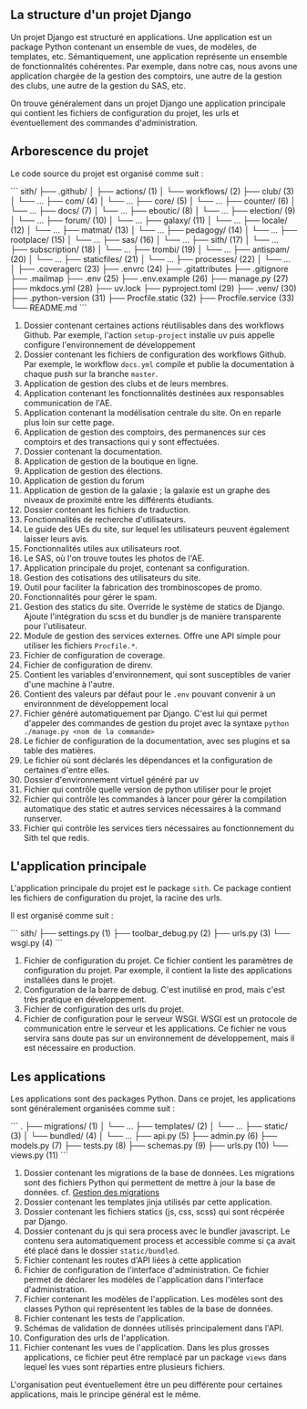 ## La structure d'un projet Django

Un projet Django est structuré en applications.
Une application est un package Python 
contenant un ensemble de vues, de modèles, de templates, etc.
Sémantiquement, une application représente 
un ensemble de fonctionnalités cohérentes.
Par exemple, dans notre cas, nous avons une application
chargée de la gestion des comptoirs, une autre de la gestion
des clubs, une autre de la gestion du SAS, etc.

On trouve généralement dans un projet Django
une application principale qui contient les
fichiers de configuration du projet, 
les urls et éventuellement des commandes d'administration.

## Arborescence du projet

Le code source du projet est organisé comme suit :

<div class="annotate">
```
sith/
├── .github/
│   ├── actions/ (1)
│   └── workflows/ (2)
├── club/ (3)
│   └── ...
├── com/ (4)
│   └── ...
├── core/ (5)
│   └── ...
├── counter/ (6)
│   └── ...
├── docs/ (7)
│   └── ...
├── eboutic/ (8)
│   └── ...
├── election/ (9)
│   └── ...
├── forum/ (10)
│   └── ...
├── galaxy/ (11)
│   └── ...
├── locale/ (12)
│   └── ...
├── matmat/ (13)
│   └── ...
├── pedagogy/ (14)
│   └── ...
├── rootplace/ (15)
│   └── ...
├── sas/ (16)
│   └── ...
├── sith/ (17)
│   └── ...
├── subscription/ (18)
│   └── ...
├── trombi/ (19)
│   └── ...
├── antispam/ (20)
│   └── ...
├── staticfiles/ (21)
│   └── ...
├── processes/ (22)
│   └── ...
│
├── .coveragerc (23)
├── .envrc (24)
├── .gitattributes
├── .gitignore
├── .mailmap
├── .env (25)
├── .env.example (26)
├── manage.py (27)
├── mkdocs.yml (28)
├── uv.lock
├── pyproject.toml (29)
├── .venv/ (30)
├── .python-version (31)
├── Procfile.static (32)
├── Procfile.service (33)
└── README.md
```
</div>

1. Dossier contenant certaines actions réutilisables
   dans des workflows Github. Par exemple, l'action
   `setup-project` installe uv puis appelle
   configure l'environnement de développement
2. Dossier contenant les fichiers de configuration
   des workflows Github. 
   Par exemple, le workflow `docs.yml` compile
   et publie la documentation à chaque push sur la branche `master`.
3. Application de gestion des clubs et de leurs membres.
4. Application contenant les fonctionnalités 
   destinées aux responsables communication de l'AE.
5. Application contenant la modélisation centrale du site.
   On en reparle plus loin sur cette page.
6. Application de gestion des comptoirs, des permanences
   sur ces comptoirs et des transactions qui y sont effectuées.
7. Dossier contenant la documentation.
8. Application de gestion de la boutique en ligne.
9. Application de gestion des élections.
10. Application de gestion du forum
11. Application de gestion de la galaxie ; la galaxie
    est un graphe des niveaux de proximité entre les différents
    étudiants.
12. Dossier contenant les fichiers de traduction.
13. Fonctionnalités de recherche d'utilisateurs.
14. Le guide des UEs du site, sur lequel les utilisateurs
    peuvent également laisser leurs avis.
15. Fonctionnalités utiles aux utilisateurs root.
16. Le SAS, où l'on trouve toutes les photos de l'AE.
17. Application principale du projet, contenant sa configuration. 
18. Gestion des cotisations des utilisateurs du site. 
19. Outil pour faciliter la fabrication des trombinoscopes de promo. 
20. Fonctionnalités pour gérer le spam. 
21. Gestion des statics du site. Override le système de statics de Django.
    Ajoute l'intégration du scss et du bundler js
    de manière transparente pour l'utilisateur. 
22. Module de gestion des services externes.
    Offre une API simple pour utiliser les fichiers `Procfile.*`.
23. Fichier de configuration de coverage. 
24. Fichier de configuration de direnv. 
25. Contient les variables d'environnement, qui sont susceptibles
    de varier d'une machine à l'autre.
26. Contient des valeurs par défaut pour le `.env`
    pouvant convenir à un environnment de développement local
27. Fichier généré automatiquement par Django. C'est lui
    qui permet d'appeler des commandes de gestion du projet
    avec la syntaxe `python ./manage.py <nom de la commande>`
28. Le fichier de configuration de la documentation,
    avec ses plugins et sa table des matières. 
29. Le fichier où sont déclarés les dépendances et la configuration
    de certaines d'entre elles.
30. Dossier d'environnement virtuel généré par uv
31. Fichier qui contrôle quelle version de python utiliser pour le projet
32. Fichier qui contrôle les commandes à lancer pour gérer la compilation
    automatique des static et autres services nécessaires à la command runserver.
33. Fichier qui contrôle les services tiers nécessaires au fonctionnement
    du Sith tel que redis.

## L'application principale

L'application principale du projet est le package `sith`.
Ce package contient les fichiers de configuration du projet,
la racine des urls.

Il est organisé comme suit :

<div class="annotate">
```
sith/
├── settings.py (1)
├── toolbar_debug.py (2)
├── urls.py (3)
└── wsgi.py (4)
```
</div>

1. Fichier de configuration du projet.
   Ce fichier contient les paramètres de configuration du projet.
   Par exemple, il contient la liste des applications
   installées dans le projet.
2. Configuration de la barre de debug.
   C'est inutilisé en prod, mais c'est très pratique en développement.
3. Fichier de configuration des urls du projet.
4. Fichier de configuration pour le serveur WSGI.
   WSGI est un protocole de communication entre le serveur
   et les applications.
   Ce fichier ne vous servira sans doute pas sur un environnement
   de développement, mais il est nécessaire en production.

## Les applications

Les applications sont des packages Python.
Dans ce projet, les applications sont généralement organisées
comme suit :

<div class="annotate">
```
.
├── migrations/ (1)
│   └── ...
├── templates/ (2)
│   └── ...
├── static/ (3)
│   └── bundled/ (4)
│   └── ...
├── api.py (5)
├── admin.py (6)
├── models.py (7)
├── tests.py (8)
├── schemas.py (9)
├── urls.py (10)
└── views.py (11)
```
</div>

1. Dossier contenant les migrations de la base de données.
   Les migrations sont des fichiers Python qui permettent
   de mettre à jour la base de données.
   cf. [Gestion des migrations](../howto/migrations.md)
2. Dossier contenant les templates jinja utilisés par cette application.
3. Dossier contenant les fichiers statics (js, css, scss) qui sont récpérée par Django.
4. Dossier contenant du js qui sera process avec le bundler javascript. Le contenu sera automatiquement process et accessible comme si ça avait été placé dans le dossier `static/bundled`.
5. Fichier contenant les routes d'API liées à cette application
6. Fichier de configuration de l'interface d'administration.
   Ce fichier permet de déclarer les modèles de l'application
   dans l'interface d'administration.
7. Fichier contenant les modèles de l'application.
   Les modèles sont des classes Python qui représentent
   les tables de la base de données.
8. Fichier contenant les tests de l'application.
9. Schémas de validation de données utilisés principalement dans l'API.
10. Configuration des urls de l'application.
11. Fichier contenant les vues de l'application.
   Dans les plus grosses applications,
   ce fichier peut être remplacé par un package
   `views` dans lequel les vues sont réparties entre
   plusieurs fichiers.

L'organisation peut éventuellement être un peu différente
pour certaines applications, mais le principe
général est le même.
